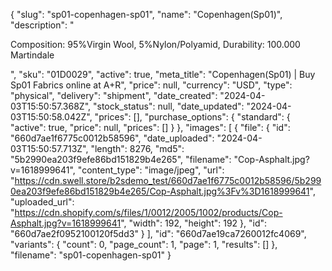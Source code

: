 {
  "slug": "sp01-copenhagen-sp01",
  "name": "Copenhagen(Sp01)",
  "description": "<p>Composition: 95%Virgin Wool, 5%Nylon/Polyamid, Durability: 100.000 Martindale </p>",
  "sku": "01D0029",
  "active": true,
  "meta_title": "Copenhagen(Sp01) | Buy Sp01 Fabrics online at A+R",
  "price": null,
  "currency": "USD",
  "type": "physical",
  "delivery": "shipment",
  "date_created": "2024-04-03T15:50:57.368Z",
  "stock_status": null,
  "date_updated": "2024-04-03T15:50:58.042Z",
  "prices": [],
  "purchase_options": {
    "standard": {
      "active": true,
      "price": null,
      "prices": []
    }
  },
  "images": [
    {
      "file": {
        "id": "660d7ae1f6775c0012b58596",
        "date_uploaded": "2024-04-03T15:50:57.713Z",
        "length": 8276,
        "md5": "5b2990ea203f9efe86bd151829b4e265",
        "filename": "Cop-Asphalt.jpg?v=1618999641",
        "content_type": "image/jpeg",
        "url": "https://cdn.swell.store/b2sdemo_test/660d7ae1f6775c0012b58596/5b2990ea203f9efe86bd151829b4e265/Cop-Asphalt.jpg%3Fv%3D1618999641",
        "uploaded_url": "https://cdn.shopify.com/s/files/1/0012/2005/1002/products/Cop-Asphalt.jpg?v=1618999641",
        "width": 192,
        "height": 192
      },
      "id": "660d7ae2f0952100120f5dd3"
    }
  ],
  "id": "660d7ae19ca7260012fc4069",
  "variants": {
    "count": 0,
    "page_count": 1,
    "page": 1,
    "results": []
  },
  "filename": "sp01-copenhagen-sp01"
}